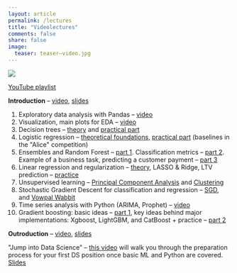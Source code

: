```yaml
---
layout: article
permalink: /lectures
title: "Videolectures"
comments: false
share: false
image:
  teaser: teaser–video.jpg
---
```


<img src='../images/teaser-video.jpg'>

[YouTube playlist](https://bit.ly/2zY6Xe2)

**Introduction** – [video](https://youtu.be/QKTuw4PNOsU), [slides](https://bit.ly/2NuadRV)

1. Exploratory data analysis with Pandas – [video](https://youtu.be/fwWCw_cE5aI) 
2. Visualization, main plots for EDA – [video](https://www.youtube.com/watch?v=WNoQTNOME5g) 
3. Decision trees – [theory](https://youtu.be/H4XlBTPv5rQ) and [practical part](https://youtu.be/RrVYO6Td9Js) 	
4. Logistic regression – [theoretical foundations](https://www.youtube.com/watch?v=l3jiw-N544s), [practical part](https://www.youtube.com/watch?v=7o0SWgY89i8) (baselines in the "Alice" competition)
5. Ensembles and Random Forest – [part 1](https://www.youtube.com/watch?v=neXJL–AqI_c). Classification metrics – [part 2](https://www.youtube.com/watch?v=aBOMYqGUlWQ). Example of a business task, predicting a customer payment – [part 3](https://youtu.be/FmKU-1LZGoE)  
6. Linear regression and regularization – [theory](https://www.youtube.com/watch?v=ne-MfRfYs_c), LASSO & Ridge, LTV prediction – [practice](https://youtu.be/B8yIaIEMyIc)
7. Unsupervised learning – [Principal Component Analysis](https://www.youtube.com/watch?v=-AswHf7h0I4) and [Clustering](https://www.youtube.com/watch?v=eVplCo-w4XE)
8. Stochastic Gradient Descent for classification and regression – [SGD](https://youtu.be/EUSXbdzaQE8), and [Vowpal Wabbit](https://www.youtube.com/watch?v=gyCjancgR9U)
9. Time series analysis with Python (ARIMA, Prophet) – [video](https://youtu.be/_9lBwXnbOd8)
10. Gradient boosting: basic ideas – [part 1](https://youtu.be/g0ZOtzZqdqk), key ideas behind major implementations: Xgboost, LightGBM, and CatBoost + practice – [part 2](https://youtu.be/V5158Oug4W8)

**Outroduction** – [video](https://youtu.be/FrIW8ixKakw), [slides](https://bit.ly/2s0sjD7)

"Jump into Data Science"  – [this video](https://youtu.be/FGuGg9F2VUs) will walk you through the preparation process for your first DS position once basic ML and Python are covered.  [Slides](https://www.slideshare.net/festline/how-to-jump-into-data-science)
